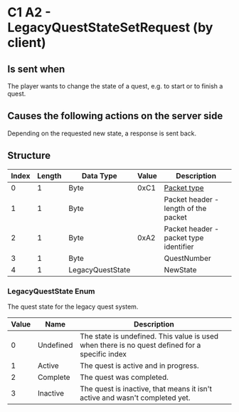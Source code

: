 # C1 A2 - LegacyQuestStateSetRequest (by client)

## Is sent when

The player wants to change the state of a quest, e.g. to start or to finish a quest.

## Causes the following actions on the server side

Depending on the requested new state, a response is sent back.

## Structure

| Index | Length | Data Type | Value | Description |
|-------|--------|-----------|-------|-------------|
| 0 | 1 |   Byte   | 0xC1  | [Packet type](PacketTypes.md) |
| 1 | 1 |    Byte   |      | Packet header - length of the packet |
| 2 | 1 |    Byte   | 0xA2  | Packet header - packet type identifier |
| 3 | 1 | Byte |  | QuestNumber |
| 4 | 1 | LegacyQuestState |  | NewState |

### LegacyQuestState Enum

The quest state for the legacy quest system.

| Value | Name | Description |
|-------|------|-------------|
| 0 | Undefined | The state is undefined. This value is used when there is no quest defined for a specific index |
| 1 | Active | The quest is active and in progress. |
| 2 | Complete | The quest was completed. |
| 3 | Inactive | The quest is inactive, that means it isn't active and wasn't completed yet. |